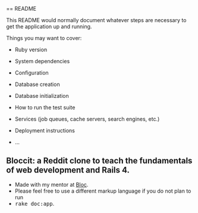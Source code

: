 == README

This README would normally document whatever steps are necessary to get the
application up and running.

Things you may want to cover:

* Ruby version

* System dependencies

* Configuration

* Database creation

* Database initialization

* How to run the test suite

* Services (job queues, cache servers, search engines, etc.)

* Deployment instructions

* ...

## Bloccit: a Reddit clone to teach the fundamentals of web development and Rails 4.

* Made with my mentor at [Bloc](http://bloc.io).
* Please feel free to use a different markup language if you do not plan to run
* 	<tt>rake doc:app</tt>.
